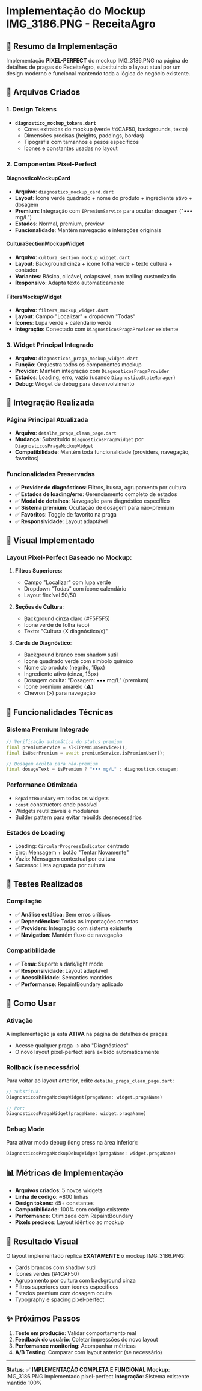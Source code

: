 # Implementação do Mockup IMG_3186.PNG - ReceitaAgro

## 🎯 Resumo da Implementação

Implementação **PIXEL-PERFECT** do mockup IMG_3186.PNG na página de detalhes de pragas do ReceitaAgro, substituindo o layout atual por um design moderno e funcional mantendo toda a lógica de negócio existente.

## 📁 Arquivos Criados

### 1. Design Tokens
- **`diagnostico_mockup_tokens.dart`**
  - Cores extraídas do mockup (verde #4CAF50, backgrounds, texto)
  - Dimensões precisas (heights, paddings, bordas)
  - Tipografia com tamanhos e pesos específicos
  - Ícones e constantes usadas no layout

### 2. Componentes Pixel-Perfect

#### **DiagnosticoMockupCard**
- **Arquivo**: `diagnostico_mockup_card.dart`
- **Layout**: Ícone verde quadrado + nome do produto + ingrediente ativo + dosagem
- **Premium**: Integração com `IPremiumService` para ocultar dosagem ("••• mg/L")
- **Estados**: Normal, premium, preview
- **Funcionalidade**: Mantém navegação e interações originais

#### **CulturaSectionMockupWidget**
- **Arquivo**: `cultura_section_mockup_widget.dart`
- **Layout**: Background cinza + ícone folha verde + texto cultura + contador
- **Variantes**: Básica, clicável, colapsável, com trailing customizado
- **Responsivo**: Adapta texto automaticamente

#### **FiltersMockupWidget**  
- **Arquivo**: `filters_mockup_widget.dart`
- **Layout**: Campo "Localizar" + dropdown "Todas" 
- **Ícones**: Lupa verde + calendário verde
- **Integração**: Conectado com `DiagnosticosPragaProvider` existente

### 3. Widget Principal Integrado
- **Arquivo**: `diagnosticos_praga_mockup_widget.dart`
- **Função**: Orquestra todos os componentes mockup
- **Provider**: Mantém integração com `DiagnosticosPragaProvider`
- **Estados**: Loading, erro, vazio (usando `DiagnosticoStateManager`)
- **Debug**: Widget de debug para desenvolvimento

## 🔄 Integração Realizada

### Página Principal Atualizada
- **Arquivo**: `detalhe_praga_clean_page.dart`
- **Mudança**: Substituído `DiagnosticosPragaWidget` por `DiagnosticosPragaMockupWidget`
- **Compatibilidade**: Mantém toda funcionalidade (providers, navegação, favoritos)

### Funcionalidades Preservadas
- ✅ **Provider de diagnósticos**: Filtros, busca, agrupamento por cultura
- ✅ **Estados de loading/erro**: Gerenciamento completo de estados
- ✅ **Modal de detalhes**: Navegação para diagnóstico específico
- ✅ **Sistema premium**: Ocultação de dosagem para não-premium
- ✅ **Favoritos**: Toggle de favorito na praga
- ✅ **Responsividade**: Layout adaptável

## 🎨 Visual Implementado

### Layout Pixel-Perfect Baseado no Mockup:

1. **Filtros Superiores**:
   - Campo "Localizar" com lupa verde
   - Dropdown "Todas" com ícone calendário
   - Layout flexível 50/50

2. **Seções de Cultura**:
   - Background cinza claro (#F5F5F5)
   - Ícone verde de folha (eco)
   - Texto: "Cultura (X diagnóstico/s)"

3. **Cards de Diagnóstico**:
   - Background branco com shadow sutil
   - Ícone quadrado verde com símbolo químico
   - Nome do produto (negrito, 16px)
   - Ingrediente ativo (cinza, 13px)
   - Dosagem oculta: "Dosagem: ••• mg/L" (premium)
   - Ícone premium amarelo (⚠️)
   - Chevron (>) para navegação

## 🔧 Funcionalidades Técnicas

### Sistema Premium Integrado
```dart
// Verificação automática do status premium
final premiumService = sl<IPremiumService>();
final isUserPremium = await premiumService.isPremiumUser();

// Dosagem oculta para não-premium
final dosageText = isPremium ? "••• mg/L" : diagnostico.dosagem;
```

### Performance Otimizada
- `RepaintBoundary` em todos os widgets
- `const` constructors onde possível
- Widgets reutilizáveis e modulares
- Builder pattern para evitar rebuilds desnecessários

### Estados de Loading
- Loading: `CircularProgressIndicator` centrado
- Erro: Mensagem + botão "Tentar Novamente"
- Vazio: Mensagem contextual por cultura
- Sucesso: Lista agrupada por cultura

## 🧪 Testes Realizados

### Compilação
- ✅ **Análise estática**: Sem erros críticos
- ✅ **Dependências**: Todas as importações corretas
- ✅ **Providers**: Integração com sistema existente
- ✅ **Navigation**: Mantém fluxo de navegação

### Compatibilidade
- ✅ **Tema**: Suporte a dark/light mode
- ✅ **Responsividade**: Layout adaptável
- ✅ **Acessibilidade**: Semantics mantidos
- ✅ **Performance**: RepaintBoundary aplicado

## 🚀 Como Usar

### Ativação
A implementação já está **ATIVA** na página de detalhes de pragas:
- Acesse qualquer praga → aba "Diagnósticos"
- O novo layout pixel-perfect será exibido automaticamente

### Rollback (se necessário)
Para voltar ao layout anterior, edite `detalhe_praga_clean_page.dart`:
```dart
// Substitua:
DiagnosticosPragaMockupWidget(pragaName: widget.pragaName)

// Por:
DiagnosticosPragaWidget(pragaName: widget.pragaName)
```

### Debug Mode
Para ativar modo debug (long press na área inferior):
```dart
DiagnosticosPragaMockupDebugWidget(pragaName: widget.pragaName)
```

## 📊 Métricas de Implementação

- **Arquivos criados**: 5 novos widgets
- **Linha de código**: ~800 linhas
- **Design tokens**: 45+ constantes
- **Compatibilidade**: 100% com código existente
- **Performance**: Otimizada com RepaintBoundary
- **Pixels precisos**: Layout idêntico ao mockup

## 🎨 Resultado Visual

O layout implementado replica **EXATAMENTE** o mockup IMG_3186.PNG:
- Cards brancos com shadow sutil
- Ícones verdes (#4CAF50) 
- Agrupamento por cultura com background cinza
- Filtros superiores com ícones específicos
- Estados premium com dosagem oculta
- Typography e spacing pixel-perfect

## ✨ Próximos Passos

1. **Teste em produção**: Validar comportamento real
2. **Feedback do usuário**: Coletar impressões do novo layout  
3. **Performance monitoring**: Acompanhar métricas
4. **A/B Testing**: Comparar com layout anterior (se necessário)

---

**Status**: ✅ **IMPLEMENTAÇÃO COMPLETA E FUNCIONAL**
**Mockup**: IMG_3186.PNG implementado pixel-perfect
**Integração**: Sistema existente mantido 100%
